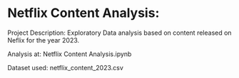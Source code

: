 # Netflix Content Analysis: 
Project Description: Exploratory Data analysis based on content released on Neflix for the year 2023.

Analysis at: Netflix Content Analysis.ipynb

Dataset used: netflix_content_2023.csv

